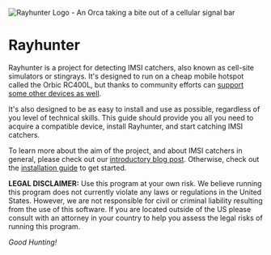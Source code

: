 ![Rayhunter Logo - An Orca taking a bite out of a cellular signal bar](https://www.eff.org/files/styles/media_browser_preview/public/banner_library/rayhunter-banner.png)

# Rayhunter

Rayhunter is a project for detecting IMSI catchers, also known as cell-site simulators or stingrays. It's designed to run on a cheap mobile hotspot called the Orbic RC400L, but thanks to community efforts can [support some other devices as well](./supported-devices.md).

It's also designed to be as easy to install and use as possible, regardless of you level of technical skills. This guide should provide you all you need to acquire a compatible device, install Rayhunter, and start catching IMSI catchers.

To learn more about the aim of the project, and about IMSI catchers in general, please check out our [introductory blog post](https://www.eff.org/deeplinks/2025/03/meet-rayhunter-new-open-source-tool-eff-detect-cellular-spying). Otherwise, check out the [installation guide](./installation.md) to get started.

**LEGAL DISCLAIMER:** Use this program at your own risk. We believe running this program does not currently violate any laws or regulations in the United States. However, we are not responsible for civil or criminal liability resulting from the use of this software. If you are located outside of the US please consult with an attorney in your country to help you assess the legal risks of running this program.

*Good Hunting!*

